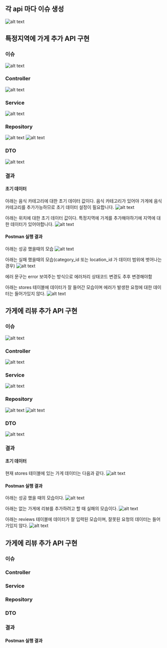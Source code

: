 ## 각 api 마다 이슈 생성
![alt text](<이슈 생성.png>)

## 특정지역에 가게 추가 API 구현

### 이슈
![alt text](<1번 API 이슈 및 브랜치 생성.png>)

### Controller
![alt text](1_controller.png)

### Service
![alt text](1_service.png)

### Repository
![alt text](1_repository_1.png) 
![alt text](1_repository_2.png)

### DTO
![alt text](1_dto.png)

### 결과

#### 초기 데이터
아래는 음식 카테고리에 대한 초기 데이터 값이다.
음식 카테고리가 있어야 가게에 음식카테고리를 추가가능하므로 초기 데이터 설정이 필요합니다.
![alt text](1_result_data_1.png)

아래는 위치에 대한 초기 데이터 값이다.
특정지역에 가게를 추가해야하기에 지역에 대한 데이터가 있어야합니다.
![alt text](1_result_data_2.png)

#### Postman 실행 결과

아래는 성공 했을때의 모습
![alt text](1_result_success.png)

아래는 실패 했을때의 모습(category_id 또는 location_id 가 데이터 범위에 벗어나는 경우)
![alt text](1_result_failure.png)

에러 문구는 error 보여주는 방식으로 에러처리
상태코드 변경도 추후 변경해야함

아래는 stores 테이블에 데이터가 잘 들어간 모습이며
에러가 발생한 요청에 대한 데이터는 들어가있지 않다.
![alt text](1_result_success_data.png)



## 가게에 리뷰 추가 API 구현

### 이슈
![alt text](<2번 API 이슈 및 브랜치 생성.png>)

### Controller
![alt text](2_controller.png)

### Service
![alt text](2_service.png)

### Repository
![alt text](2_repository_1.png)
![alt text](2_repository_2.png)

### DTO
![alt text](2_dto.png)

### 결과

#### 초기 데이터
현재 stores 테이블에 있는 가게 데이터는 다음과 같다.
![alt text](2_result_data.png)

#### Postman 실행 결과
아래는 성공 했을 때의 모습이다.
![alt text](2_result_success.png)

아래는 없는 가게에 리뷰를 추가하려고 할 때 실패의 모습이다.
![alt text](2_result_failure.png)

아래는 reviews 테이블에 데이터가 잘 입력된 모습이며, 잘못된 요청의 데이터는 들어가있지 않다.
![alt text](2_result_success_data.png)



## 가게에 리뷰 추가 API 구현

### 이슈

### Controller

### Service

### Repository

### DTO

### 결과

#### Postman 실행 결과

